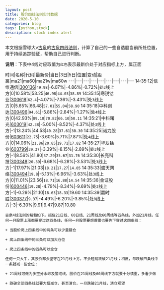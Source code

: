 ```yaml
---
layout: post
title: 股价四线法则实时数据
date: 2020-5-10
categories: blog
tags: [python,stock]
description: stock index alert
---
```



本文根据雪球大v[古泉](https://xueqiu.com/u/7148646888)的[古泉四线法则](https://xueqiu.com/7148646888/130498192)，计算了自己的一些自选股当前所处位置，用于持续追踪验证，帮助自己进行判断。

**说明**：下表中4线对应取值为`红色`表示最新价处于对应指标上方，属正面

时间|名称|代码|最新价|当日|3日|5日|位置|变动|距离|ma21|ma60|ma21w|ma60w
---|---|---|---|---|---|---|---|---
14:35:12|信维通信|[300136](https://xueqiu.com/S/SZ300136)|`49.98`|-6.07%|-4.86%|-0.72%|处`3`线上方|0|10.58%|53.25|`46.98`|`44.03`|`38.89`
14:35:15|寒锐钴业|[300618](https://xueqiu.com/S/SZ300618)|`62.4`|-4.07%|-7.36%|-3.43%|处`3`线上方|0|5.65%|66.48|`57.01`|`55.04`|`58.90`
14:35:18|中科创达|[300496](https://xueqiu.com/S/SZ300496)|`94.61`|-5.86%|-2.84%|-1.27%|处`4`线上方|0|42.93%|`89.10`|`70.82`|`66.10`|`50.11`
14:35:21|中科曙光|[603019](https://xueqiu.com/S/SH603019)|`42.38`|-5.00%|-8.52%|-4.37%|处`3`线上方|-1|13.24%|44.53|`40.28`|`37.61`|`30.30`
14:35:25|诺力股份|[603611](https://xueqiu.com/S/SH603611)|`22.75`|-3.60%|5.71%|7.87%|处`4`线上方|0|14.06%|`21.86`|`20.85`|`19.71`|`17.82`
14:35:27|华友钴业|[603799](https://xueqiu.com/S/SH603799)|`39.37`|-3.39%|-8.15%|-2.89%|处`3`线上方|-1|8.56%|41.80|`37.29`|`35.67`|`31.76`
14:35:30|长亮科技|[300348](https://xueqiu.com/S/SZ300348)|`20.39`|-6.68%|-6.28%|-3.53%|处`3`线上方|-1|17.97%|21.03|`18.21`|`17.27`|`14.05`
14:35:33|盛天网络|[300494](https://xueqiu.com/S/SZ300494)|`19.8`|-5.13%|-6.96%|-3.63%|处`3`线上方|0|11.01%|23.56|`18.71`|`16.88`|`14.54`
14:35:36|金证股份|[600446](https://xueqiu.com/S/SH600446)|`19.28`|-4.79%|-8.34%|-9.69%|处`2`线上方|-1|-0.29%|21.10|`18.63`|`18.33`|19.60
14:35:39|赢时胜|[300377](https://xueqiu.com/S/SZ300377)|`9.37`|-4.49%|-6.20%|-3.85%|处`0`线上方|-3|-6.30%|9.91|9.47|9.87|10.80

```
古泉4线法则的精髓如下。抓住21日线、60日线、21周线及60周线等四条线，外加21月线，任何一只股票上涨都要穿过这四条线，任何一只股票要想爆雷也要先下穿过这四条线：

+ 当股价爬上四条线中的两条可以少量建仓

+ 爬上四条线中的三条可以加大仓位

+ 爬上四条线中的四条可以全仓

任何一只大牛，其股价都会坚守在21月线上方，不会轻易跌破21月线；相反，每跌破四条线中一条就减一些仓位：

+ 21周线可做为多空分水岭及警戒线，股价在21周线及60周线下方就要十分慎重，多看少做

+ 跌破全部四条线就要大幅减仓，甚至清仓，一旦跌破21月线，清仓观望
```